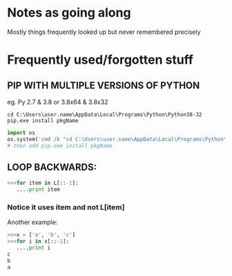 # Notes as going along
Mostly things frequently looked up but never remembered precisely

# Frequently used/forgotten stuff

## PIP WITH MULTIPLE VERSIONS OF PYTHON

eg. Py 2.7 & 3.8 or 3.8x64 & 3.8x32

```CMD
cd C:\Users\user.name\AppData\Local\Programs\Python\Python38-32 pip.exe install pkgName
```

```python
import os
os.system('cmd /k "cd C:\Users\user.name\AppData\Local\Programs\Python\Python38-32"')
# then add pip.exe install pkgName
```

## LOOP BACKWARDS:

```python
>>>for item in L[::-1]:
   ....print item
```

### Notice it uses item and not L[item]
Another example:

```python
>>>x = ['a', 'b', 'c']
>>>for i in x[::-1]:
   ....print i
c
b
a
```
